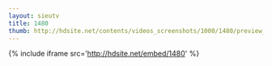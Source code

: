 ```yaml
---
layout: sieutv
title: 1480
thumb: http://hdsite.net/contents/videos_screenshots/1000/1480/preview_360p.mp4.jpg
---
```

{% include iframe src='http://hdsite.net/embed/1480' %}
 

